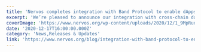 ```yaml
---
title: 'Nervos completes integration with Band Protocol to enable dApps to access oracle data'
excerpt: 'We’re pleased to announce our integration with cross-chain data oracle platform Band Protocol to bring third-party data to the Nervos ecosystem is complete! Nervos developers can now access price feed'
coverImage: 'https://www.nervos.org/wp-content/uploads/2020/12/1_9MpRudYbCm-ZUVXUNxe-bQ.png'
date: '2020-12-17T16:00:00.000Z'
category: 'News,Releases & Updates'
link: 'https://www.nervos.org/blog/integration-with-band-protocol-to-enable-dapps-to-access-oracle-data'
---
```


